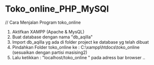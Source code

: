 # Toko_online_PHP_MySQl
// Cara Menjalan Program toko_online

1. Aktifkan XAMPP (Apache & MysQL)
2. Buat database dengan nama "db_aqilla"
3. Import db_aqilla yg ada di folder project ke database yg telah dibuat
3. Pindahkan Folder toko_online ke : C:\xampp\htdocs\toko_online (sesuaikan dengan partisi masising2)
4. Lalu ketikkan : "localhost/toko_online " pada adress bar browser ..
